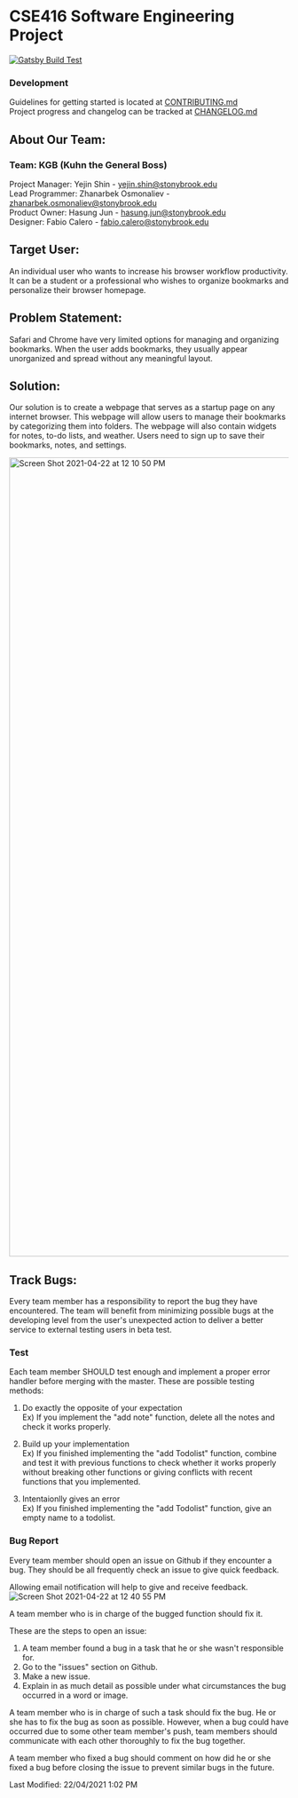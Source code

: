 # CSE416 Software Engineering Project

[![Gatsby Build Test](https://github.com/janarosmonaliev/project-416/actions/workflows/gatsby-test-master.yml/badge.svg?branch=master)](https://github.com/janarosmonaliev/project-416/actions/workflows/gatsby-test-master.yml)

### Development

Guidelines for getting started is located at [CONTRIBUTING.md](CONTRIBUTING.md)  
Project progress and changelog can be tracked at [CHANGELOG.md](CHANGELOG.md)

## About Our Team:

### Team: KGB (Kuhn the General Boss)

Project Manager: Yejin Shin - yejin.shin@stonybrook.edu <br />
Lead Programmer: Zhanarbek Osmonaliev - zhanarbek.osmonaliev@stonybrook.edu <br />
Product Owner: Hasung Jun - hasung.jun@stonybrook.edu <br />
Designer: Fabio Calero - fabio.calero@stonybrook.edu <br />

## Target User:

An individual user who wants to increase his browser workflow productivity. It can be a student or a professional who wishes to organize bookmarks and personalize their browser homepage.

## Problem Statement:

Safari and Chrome have very limited options for managing and organizing bookmarks. When the user adds bookmarks, they usually appear unorganized and spread without any meaningful layout.

## Solution:

Our solution is to create a webpage that serves as a startup page on any internet browser. This webpage will allow users to manage their bookmarks by categorizing them into folders. The webpage will also contain widgets for notes, to-do lists, and weather. Users need to sign up to save their bookmarks, notes, and settings.

<img width="1440" alt="Screen Shot 2021-04-22 at 12 10 50 PM" src="https://user-images.githubusercontent.com/59468036/115650472-37040700-a364-11eb-99b5-5fe15cef8b2f.png">

## Track Bugs:

Every team member has a responsibility to report the bug they have encountered. The team will benefit from minimizing possible bugs at the developing level from the user's unexpected action to deliver a better service to external testing users in beta test. 

### Test
Each team member SHOULD test enough and implement a proper error handler before merging with the master. These are possible testing methods:

1. Do exactly the opposite of your expectation <br />
Ex) If you implement the "add note" function, delete all the notes and check it works properly.

2. Build up your implementation <br />
Ex) If you finished implementing the "add Todolist" function, combine and test it with previous functions to check whether it works properly without breaking other functions or giving conflicts with recent functions that you implemented. 

3. Intentaionlly gives an error <br />
Ex) If you finished implementing the "add Todolist" function, give an empty name to a todolist.

### Bug Report

Every team member should open an issue on Github if they encounter a bug. They should be all frequently check an issue to give quick feedback.

Allowing email notification will help to give and receive feedback.
![Screen Shot 2021-04-22 at 12 40 55 PM](https://user-images.githubusercontent.com/59468036/115654229-a7faed00-a36b-11eb-96d6-81ceed84654a.png)

A team member who is in charge of the bugged function should fix it.

These are the steps to open an issue:
1. A team member found a bug in a task that he or she wasn't responsible for.
2. Go to the "issues" section on Github.
3. Make a new issue.
4. Explain in as much detail as possible under what circumstances the bug occurred in a word or image.

A team member who is in charge of such a task should fix the bug. He or she has to fix the bug as soon as possible. However, when a bug could have occurred due to some other team member's push, team members should communicate with each other thoroughly to fix the bug together. 

A team member who fixed a bug should comment on how did he or she fixed a bug before closing the issue to prevent similar bugs in the future. 



Last Modified: 22/04/2021 1:02 PM
